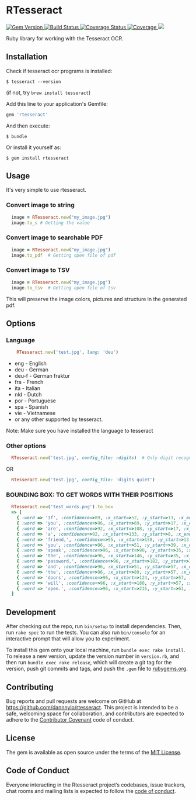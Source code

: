 # RTesseract

<a href='http://badge.fury.io/rb/rtesseract'>
    <img src="https://badge.fury.io/rb/rtesseract.png" alt="Gem Version" />
</a>
<a href='https://github.com/dannnylo/rtesseract/workflows/CI/badge.svg'>
  <img src="https://github.com/dannnylo/rtesseract/workflows/CI/badge.svg" alt="Build Status" />
</a>
<a href='https://app.codacy.com/project/badge/Grade/316a48934db8415d84d2f9a318b0f837'>
  <img src="https://app.codacy.com/project/badge/Grade/316a48934db8415d84d2f9a318b0f837" alt="Coverage Status" />
</a>
<a href='https://app.codacy.com/project/badge/Coverage/316a48934db8415d84d2f9a318b0f837'>
  <img src="https://app.codacy.com/project/badge/Coverage/316a48934db8415d84d2f9a318b0f837" alt="Coverage" />
</a>
<a href='https://codeclimate.com/github/dannnylo/rtesseract'>
    <img src="https://codeclimate.com/github/dannnylo/rtesseract.png" />
</a>

Ruby library for working with the Tesseract OCR.

## Installation

Check if tesseract ocr programs is installed:

    $ tesseract --version

(if not, try `brew install tesseract`)

Add this line to your application's Gemfile:

```ruby
gem 'rtesseract'
```

And then execute:

    $ bundle

Or install it yourself as:

    $ gem install rtesseract

## Usage

It's very simple to use rtesseract.

### Convert image to string

```ruby
  image = RTesseract.new("my_image.jpg")
  image.to_s # Getting the value
```

### Convert image to searchable PDF

```ruby
  image = RTesseract.new("my_image.jpg")
  image.to_pdf  # Getting open file of pdf
```

### Convert image to TSV

```ruby
  image = RTesseract.new("my_image.jpg")
  image.to_tsv  # Getting open file of tsv
```

This will preserve the image colors, pictures and structure in the generated pdf.

## Options

### Language

  ```ruby
      RTesseract.new('test.jpg', lang: 'deu')
  ```

  * eng   - English
  * deu   - German
  * deu-f - German fraktur
  * fra   - French
  * ita   - Italian
  * nld   - Dutch
  * por   - Portuguese
  * spa   - Spanish
  * vie   - Vietnamese
  * or any other supported by tesseract.

  Note: Make sure you have installed the language to tesseract

### Other options

  ```ruby
    RTesseract.new('test.jpg', config_file: :digits)  # Only digit recognition
  ```

  OR

  ```ruby
    RTesseract.new('test.jpg', config_file: 'digits quiet')
  ```

### BOUNDING BOX: TO GET WORDS WITH THEIR POSITIONS

  ```ruby
    RTesseract.new('test_words.png').to_box
    => [
      { :word => 'If', :confidence=>89, :x_start=>52, :y_start=>13, :x_end=>63, :y_end=>27},
      { :word => 'you', :confidence=>96, :x_start=>69, :y_start=>17, :x_end=>100, :y_end=>31},
      { :word => 'are', :confidence=>92, :x_start=>108, :y_start=>17, :x_end=>136, :y_end=>27},
      { :word => 'a', :confidence=>92, :x_start=>133, :y_start=>8, :x_end=>147, :y_end=>35},
      { :word => 'friend,', :confidence=>95, :x_start=>158, :y_start=>13, :x_end=>214, :y_end=>29},
      { :word => 'you', :confidence=>96, :x_start=>51, :y_start=>39, :x_end=>82, :y_end=>53},
      { :word => 'speak', :confidence=>96, :x_start=>90, :y_start=>35, :x_end=>140, :y_end=>53},
      { :word => 'the', :confidence=>96, :x_start=>146, :y_start=>35, :x_end=>174, :y_end=>49},
      { :word => 'password,', :confidence=>96, :x_start=>182, :y_start=>35, :x_end=>267, :y_end=>53},
      { :word => 'and', :confidence=>96, :x_start=>51, :y_start=>57, :x_end=>81, :y_end=>71},
      { :word => 'the', :confidence=>96, :x_start=>89, :y_start=>57, :x_end=>117, :y_end=>71},
      { :word => 'doors', :confidence=>96, :x_start=>124, :y_start=>57, :x_end=>172, :y_end=>71},
      { :word => 'will', :confidence=>96, :x_start=>180, :y_start=>57, :x_end=>208, :y_end=>71},
      { :word => 'open.', :confidence=>96, :x_start=>216, :y_start=>61, :x_end=>263, :y_end=>75}
    ]
  ```

## Development

After checking out the repo, run `bin/setup` to install dependencies. Then, run `rake spec` to run the tests. You can also run `bin/console` for an interactive prompt that will allow you to experiment.

To install this gem onto your local machine, run `bundle exec rake install`. To release a new version, update the version number in `version.rb`, and then run `bundle exec rake release`, which will create a git tag for the version, push git commits and tags, and push the `.gem` file to [rubygems.org](https://rubygems.org).

## Contributing

Bug reports and pull requests are welcome on GitHub at https://github.com/dannnylo/rtesseract. This project is intended to be a safe, welcoming space for collaboration, and contributors are expected to adhere to the [Contributor Covenant](http://contributor-covenant.org) code of conduct.

## License

The gem is available as open source under the terms of the [MIT License](https://opensource.org/licenses/MIT).

## Code of Conduct

Everyone interacting in the Rtesseract project’s codebases, issue trackers, chat rooms and mailing lists is expected to follow the [code of conduct](https://github.com/dannnylo/rtesseract/blob/master/CODE_OF_CONDUCT.md).
